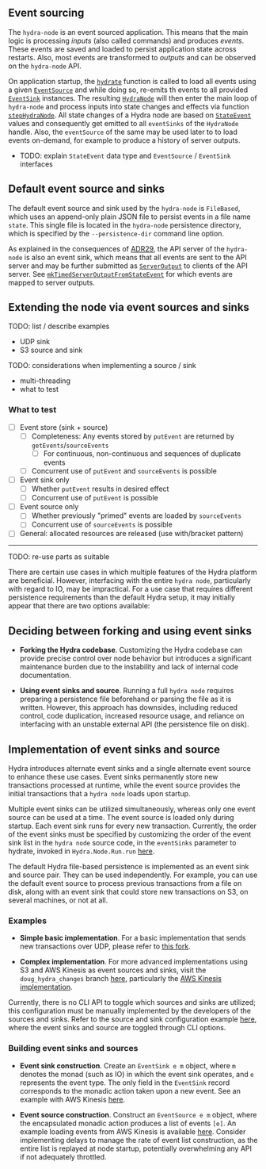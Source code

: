 ## Event sourcing

The `hydra-node` is an event sourced application. This means that the main logic is processing _inputs_ (also called commands) and produces _events_. These events are saved and loaded to persist application state across restarts. Also, most events are transformed to _outputs_ and can be observed on the `hydra-node` API.

On application startup, the [`hydrate`](https://hydra.family/head-protocol/haddock/hydra-node/Hydra-Node.html#v:hydrate) function is called to load all events using a given [`EventSource`](https://hydra.family/head-protocol/haddock/hydra-node/Hydra-Events.html#t:EventSource) and while doing so, re-emits th events to all provided [`EventSink`](https://hydra.family/head-protocol/haddock/hydra-node/Hydra-Events.html#t:EventSink) instances. The resulting [`HydraNode`](https://hydra.family/head-protocol/haddock/hydra-node/Hydra-Node.html#t:HydraNode) will then enter the main loop of `hydra-node` and process inputs into state changes and effects via function [`stepHydraNode`](https://hydra.family/head-protocol/haddock/hydra-node/Hydra-Node.html#v:stepHydraNode). All state changes of a Hydra node are based on [`StateEvent`](https://hydra.family/head-protocol/haddock/hydra-node/Hydra-Events.html#t:StateEvent) values and consequently get emitted to all `eventSinks` of the `HydraNode` handle. Also, the `eventSource` of the same may be used later to to load events on-demand, for example to produce a history of server outputs.

- TODO: explain `StateEvent` data type and `EventSource` / `EventSink` interfaces

## Default event source and sinks

The default event source and sink used by the `hydra-node` is `FileBased`, which uses an append-only plain JSON file to persist events in a file name `state`. This single file is located in the `hydra-node` persistence directory, which is specified by the `--persistence-dir` command line option. 

As explained in the consequences of [ADR29](https://hydra.family/head-protocol/adr/29), the API server of the `hydra-node` is also an event sink, which means that all events are sent to the API server and may be further submitted as [`ServerOutput`](https://hydra.family/head-protocol/haddock/hydra-node/Hydra-API-ServerOutput.html#t:ServerOutput) to clients of the API server. See [`mkTimedServerOutputFromStateEvent`](https://hydra.family/head-protocol/haddock/hydra-node/Hydra-API-Server.html#v:mkTimedServerOutputFromStateEvent) for which events are mapped to server outputs.

## Extending the node via event sources and sinks

TODO: list / describe examples 
- UDP sink
- S3 source and sink

TODO: considerations when implementing a source / sink
- multi-threading
- what to test 

### What to test

- [ ] Event store (sink + source)
  - [ ] Completeness: Any events stored by `putEvent` are returned by `getEvents`/`sourceEvents`
    - [ ] For continuous, non-continuous and sequences of duplicate events
  - [ ] Concurrent use of `putEvent` and `sourceEvents` is possible

- [ ] Event sink only
  - [ ] Whether `putEvent` results in desired effect
  - [ ] Concurrent use of `putEvent` is possible
  
- [ ] Event source only
  - [ ] Whether previously "primed" events are loaded by `sourceEvents`
  - [ ] Concurrent use of `sourceEvents` is possible
  
- [ ] General: allocated resources are released (use with/bracket pattern)

---

TODO: re-use parts as suitable


There are certain use cases in which multiple features of the Hydra platform are beneficial. However, interfacing with the entire `hydra node`, particularly with regard to IO, may be impractical. For a use case that requires different persistence requirements than the default Hydra setup, it may initially appear that there are two options available:

## Deciding between forking and using event sinks

- **Forking the Hydra codebase**. Customizing the Hydra codebase can provide precise control over node behavior but introduces a significant maintenance burden due to the instability and lack of internal code documentation.

- **Using event sinks and source**. Running a full `hydra node` requires preparing a persistence file beforehand or parsing the file as it is written. However, this approach has downsides, including reduced control, code duplication, increased resource usage, and reliance on interfacing with an unstable external API (the persistence file on disk).

## Implementation of event sinks and source

Hydra introduces alternate event sinks and a single alternate event source to enhance these use cases. Event sinks permanently store new transactions processed at runtime, while the event source provides the initial transactions that a `hydra node` loads upon startup.

Multiple event sinks can be utilized simultaneously, whereas only one event source can be used at a time. The event source is loaded only during startup. Each event sink runs for every new transaction. Currently, the order of the event sinks must be specified by customizing the order of the event sink list in the `hydra node` source code, in the `eventSinks` parameter to hydrate, invoked in `Hydra.Node.Run.run` [here](https://github.com/SundaeSwap-finance/hydra/blob/4785bd86a03b92ba8fa8fb34c9d485a1e2f4f7d7/hydra-node/src/Hydra/Node/Run.hs#L104).

The default Hydra file-based persistence is implemented as an event sink and source pair. They can be used independently. For example, you can use the default event source to process previous transactions from a file on disk, along with an event sink that could store new transactions on S3, on several machines, or not at all.

### Examples

- **Simple basic implementation**. For a basic implementation that sends new transactions over UDP, please refer to [this fork](https://github.com/ffakenz/hydra/tree/udp-sink).

- **Complex implementation**. For more advanced implementations using S3 and AWS Kinesis as event sources and sinks, visit the `doug_hydra_changes` branch [here](https://github.com/SundaeSwap-finance/hydra), particularly the [AWS Kinesis implementation](https://github.com/SundaeSwap-finance/hydra/blob/f27e51c001e7b64c3679eab4efd9f17f08db53fe/hydra-node/src/Hydra/Events/AWS/Kinesis.hs).

Currently, there is no CLI API to toggle which sources and sinks are utilized; this configuration must be manually implemented by the developers of the sources and sinks. Refer to the source and sink configuration example [here](https://github.com/SundaeSwap-finance/hydra/blob/4785bd86a03b92ba8fa8fb34c9d485a1e2f4f7d7/hydra-node/src/Hydra/Node/Run.hs#L97), where the event sinks and source are toggled through CLI options.

### Building event sinks and sources

- **Event sink construction**. Create an `EventSink e m` object, where `m` denotes the monad (such as IO) in which the event sink operates, and `e` represents the event type. The only field in the `EventSink` record corresponds to the monadic action taken upon a new event. See an example with AWS Kinesis [here](https://github.com/SundaeSwap-finance/hydra/blob/598b20fcee9669a196781f70e02e13779967e470/hydra-node/src/Hydra/Events/AWS/Kinesis.hs#L85).

- **Event source construction**. Construct an `EventSource e m` object, where the encapsulated monadic action produces a list of events `[e]`. An example loading events from AWS Kinesis is available [here](https://github.com/SundaeSwap-finance/hydra/blob/598b20fcee9669a196781f70e02e13779967e470/hydra-node/src/Hydra/Events/AWS/Kinesis.hs#L85). Consider implementing delays to manage the rate of event list construction, as the entire list is replayed at node startup, potentially overwhelming any API if not adequately throttled.
